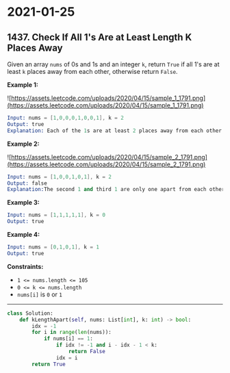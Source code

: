 # 2021-01-25

## 1437. Check If All 1's Are at Least Length K Places Away

Given an array `nums` of 0s and 1s and an integer `k`, return `True` if all 1's are at least `k` places away from each other, otherwise return `False`.

**Example 1:**

![https://assets.leetcode.com/uploads/2020/04/15/sample_1_1791.png](https://assets.leetcode.com/uploads/2020/04/15/sample_1_1791.png)

```s
Input: nums = [1,0,0,0,1,0,0,1], k = 2
Output: true
Explanation: Each of the 1s are at least 2 places away from each other.
```

**Example 2:**

![https://assets.leetcode.com/uploads/2020/04/15/sample_2_1791.png](https://assets.leetcode.com/uploads/2020/04/15/sample_2_1791.png)

```s
Input: nums = [1,0,0,1,0,1], k = 2
Output: false
Explanation:The second 1 and third 1 are only one apart from each other.
```

**Example 3:**

```s
Input: nums = [1,1,1,1,1], k = 0
Output: true
```

**Example 4:**

```s
Input: nums = [0,1,0,1], k = 1
Output: true
```

**Constraints:**

- `1 <= nums.length <= 105`
- `0 <= k <= nums.length`
- `nums[i]` is `0` or `1`

---

```py
class Solution:
    def kLengthApart(self, nums: List[int], k: int) -> bool:
        idx = -1
        for i in range(len(nums)):           
            if nums[i] == 1:
                if idx != -1 and i - idx - 1 < k:
                    return False
                idx = i
        return True
```
